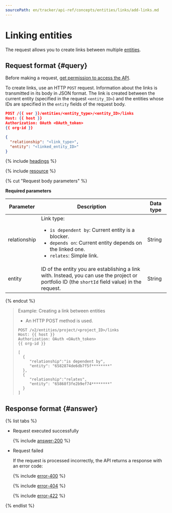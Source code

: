 ```yaml
---
sourcePath: en/tracker/api-ref/concepts/entities/links/add-links.md
---
```

# Linking entities

The request allows you to create links between multiple [entities](../about-entities.md).

## Request format {#query}

Before making a request, [get permission to access the API](../../access.md).

To create links, use an HTTP `POST` request. Information about the links is transmitted in its body in JSON format. The link is created between the current entity (specified in the request `<entity_ID>`) and the entities whose IDs are specified in the `entity` fields of the request body.

```json
POST /{{ ver }}/entities/<entity_type>/<entity_ID>/links
Host: {{ host }}
Authorization: OAuth <OAuth_token>
{{ org-id }}

{
  "relationship": "<link_type>",
  "entity": "<linked_entity_ID>"
}
```

{% include [headings](../../../../_includes/tracker/api/headings.md) %}

{% include [resource](../../../../_includes/tracker/api/resource-entity.md) %}

{% cut "Request body parameters" %}

**Required parameters**

| Parameter | Description | Data type |
----- | ----- | -----
| relationship | Link type: <ul><li>`is dependent by`: Current entity is a blocker.</li><li>`depends on`: Current entity depends on the linked one.</li><li>`relates`: Simple link.</li></ul> | String |
| entity | ID of the entity you are establishing a link with. Instead, you can use the project or portfolio ID (the `shortId` field value) in the request. | String |

{% endcut %}

> Example: Creating a link between entities
>
> - An HTTP POST method is used.
>
> ```
> POST /v2/entities/project/<project_ID>/links
> Host: {{ host }}
> Authorization: OAuth <OAuth_token>
> {{ org-id }}
>
> [
>   {
>      "relationship":"is dependent by",
>      "entity": "6582874de6db7f5f********"
>   },
>   {
>      "relationship":"relates",
>      "entity": "65868f3fe2b9ef74********"
>   }
> ]
> ```

## Response format {#answer}

{% list tabs %}

- Request executed successfully

   {% include [answer-200](../../../../_includes/tracker/api/answer-200.md) %}

- Request failed

   If the request is processed incorrectly, the API returns a response with an error code:

   {% include [error-400](../../../../_includes/tracker/api/answer-error-400.md) %}

   {% include [error-404](../../../../_includes/tracker/api/answer-error-404.md) %}

   {% include [error-422](../../../../_includes/tracker/api/answer-error-422.md) %}

{% endlist %}
